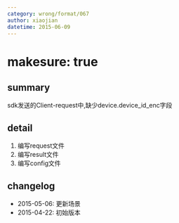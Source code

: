 ```yaml
---
category: wrong/format/067
author: xiaojian
datetime: 2015-06-09
---
```


# makesure: true

## summary

sdk发送的Client-request中,缺少device.device_id_enc字段

## detail

1. 编写request文件
2. 编写result文件
3. 编写config文件

## changelog

- 2015-05-06: 更新场景
- 2015-04-22: 初始版本
